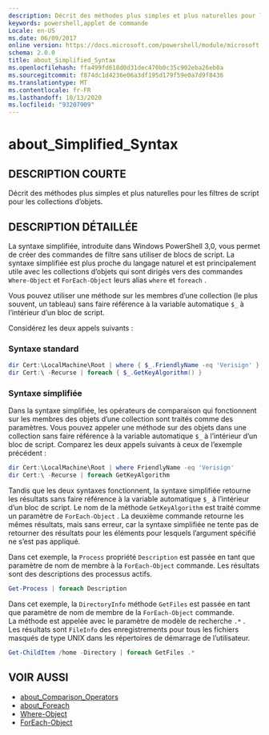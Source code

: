 ```yaml
---
description: Décrit des méthodes plus simples et plus naturelles pour les filtres de script pour les collections d’objets.
keywords: powershell,applet de commande
Locale: en-US
ms.date: 06/09/2017
online version: https://docs.microsoft.com/powershell/module/microsoft.powershell.core/about/about_simplified_syntax?view=powershell-5.1&WT.mc_id=ps-gethelp
schema: 2.0.0
title: about_Simplified_Syntax
ms.openlocfilehash: ffa499fd618d0d31dec470b0c35c902eba26eb0a
ms.sourcegitcommit: f874dc1d4236e06a3df195d179f59e0a7d9f8436
ms.translationtype: MT
ms.contentlocale: fr-FR
ms.lasthandoff: 10/13/2020
ms.locfileid: "93207909"
---
```

# <a name="about_simplified_syntax"></a>about_Simplified_Syntax

## <a name="short-description"></a>DESCRIPTION COURTE

Décrit des méthodes plus simples et plus naturelles pour les filtres de script pour les collections d’objets.

## <a name="long-description"></a>DESCRIPTION DÉTAILLÉE

La syntaxe simplifiée, introduite dans Windows PowerShell 3,0, vous permet de créer des commandes de filtre sans utiliser de blocs de script. La syntaxe simplifiée est plus proche du langage naturel et est principalement utile avec les collections d’objets qui sont dirigés vers des commandes `Where-Object` et `ForEach-Object` leurs alias `where` et `foreach` .

Vous pouvez utiliser une méthode sur les membres d’une collection (le plus souvent, un tableau) sans faire référence à la variable automatique `$_` à l’intérieur d’un bloc de script.

Considérez les deux appels suivants :

### <a name="standard-syntax"></a>Syntaxe standard

```powershell
dir Cert:\LocalMachine\Root | where { $_.FriendlyName -eq 'Verisign' }
dir Cert:\ -Recurse | foreach { $_.GetKeyAlgorithm() }
```

### <a name="simplified-syntax"></a>Syntaxe simplifiée

Dans la syntaxe simplifiée, les opérateurs de comparaison qui fonctionnent sur les membres des objets d’une collection sont traités comme des paramètres. Vous pouvez appeler une méthode sur des objets dans une collection sans faire référence à la variable automatique `$_` à l’intérieur d’un bloc de script.
Comparez les deux appels suivants à ceux de l’exemple précédent :

```powershell
dir Cert:\LocalMachine\Root | where FriendlyName -eq 'Verisign'
dir Cert:\ -Recurse | foreach GetKeyAlgorithm
```

Tandis que les deux syntaxes fonctionnent, la syntaxe simplifiée retourne les résultats sans faire référence à la variable automatique `$_` à l’intérieur d’un bloc de script.
Le nom de la méthode `GetKeyAlgorithm` est traité comme un paramètre de `ForEach-Object` .
La deuxième commande retourne les mêmes résultats, mais sans erreur, car la syntaxe simplifiée ne tente pas de retourner des résultats pour les éléments pour lesquels l’argument spécifié ne s’est pas appliqué.

Dans cet exemple, la `Process` propriété `Description` est passée en tant que paramètre de nom de membre à la `ForEach-Object` commande. Les résultats sont des descriptions des processus actifs.

```powershell
Get-Process | foreach Description
```

Dans cet exemple, la `DirectoryInfo` méthode `GetFiles` est passée en tant que paramètre de nom de membre de la `ForEach-Object` commande.  
La méthode est appelée avec le paramètre de modèle de recherche `.*` .  
Les résultats sont `FileInfo` des enregistrements pour tous les fichiers masqués de type UNIX dans les répertoires de démarrage de l’utilisateur. 

```powershell
Get-ChildItem /home -Directory | foreach GetFiles .*
```

## <a name="see-also"></a>VOIR AUSSI

- [about_Comparison_Operators](about_Comparison_Operators.md)
- [about_Foreach](about_Foreach.md)
- [Where-Object](xref:Microsoft.PowerShell.Core.Where-Object)
- [ForEach-Object](xref:Microsoft.PowerShell.Core.ForEach-Object)
